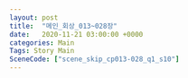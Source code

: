 ```yaml
---
layout: post
title:  "메인_회상_013~028장"
date:   2020-11-21 03:00:00 +0000
categories: Main
Tags: Story Main
SceneCode: ["scene_skip_cp013-028_q1_s10"]
---
```


